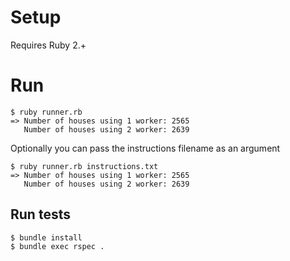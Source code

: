 # Setup

Requires Ruby 2.+

# Run

```
$ ruby runner.rb
=> Number of houses using 1 worker: 2565
   Number of houses using 2 worker: 2639
```

Optionally you can pass the instructions filename as an argument

```
$ ruby runner.rb instructions.txt
=> Number of houses using 1 worker: 2565
   Number of houses using 2 worker: 2639
```

## Run tests

```
$ bundle install
$ bundle exec rspec .
